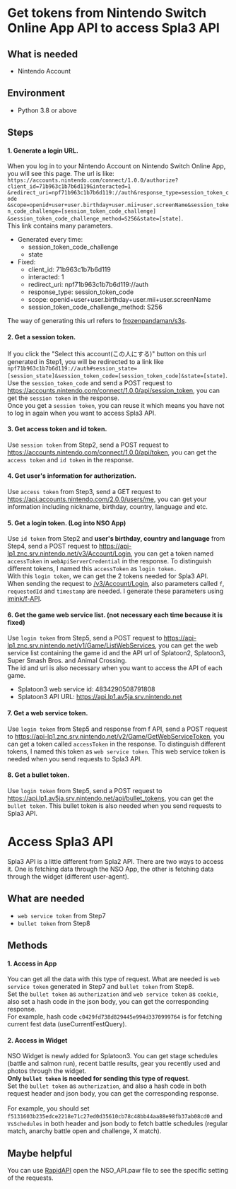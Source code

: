 # Get tokens from Nintendo Switch Online App API to access Spla3 API

## What is needed
- Nintendo Account

## Environment
- Python 3.8 or above

## Steps
#### 1. Generate a login URL.
When you log in to your Nintendo Account on Nintendo Switch Online App, you will see this page. The url is like:
`https://accounts.nintendo.com/connect/1.0.0/authorize?client_id=71b963c1b7b6d119&interacted=1
&redirect_uri=npf71b963c1b7b6d119://auth&response_type=session_token_code
&scope=openid+user+user.birthday+user.mii+user.screenName&session_token_code_challenge=[session_token_code_challenge]
&session_token_code_challenge_method=S256&state=[state]`.<br>
This link contains many parameters.
- Generated every time:
  - session_token_code_challenge
  - state
- Fixed:
  - client_id: 71b963c1b7b6d119
  - interacted: 1
  - redirect_uri: npf71b963c1b7b6d119://auth
  - response_type: session_token_code
  - scope: openid+user+user.birthday+user.mii+user.screenName
  - session_token_code_challenge_method: S256

The way of generating this url refers to [frozenpandaman/s3s](https://github.com/frozenpandaman/s3s).<br>

#### 2. Get a session token.
If you click the 
"Select this account(この人にする)" button on this url generated in Step1, you will be redirected to a link like
`npf71b963c1b7b6d119://auth#session_state=[session_state]&session_token_code=[session_token_code]&state=[state]`.<br>
Use the `session_token_code` and send a POST request to https://accounts.nintendo.com/connect/1.0.0/api/session_token,
you can get the `session token` in the response.<br>
Once you get a `session token`, you can reuse it which means you have not to log in again when you want to access Spla3 
API.<br>

#### 3. Get access token and id token.
Use `session token` from Step2, send a POST request to https://accounts.nintendo.com/connect/1.0.0/api/token, you can 
get the `access token` and `id token` in the response.<br>

#### 4. Get user's information for authorization.
Use `access token` from Step3, send a GET request to https://api.accounts.nintendo.com/2.0.0/users/me, you can get your 
information including nickname, birthday, country, language and etc.<br>

#### 5. Get a login token. (Log into NSO App)
Use `id token` from Step2 and **user's birthday, country and language** from Step4, send a POST request to 
https://api-lp1.znc.srv.nintendo.net/v3/Account/Login, you can get a token named `accessToken` in 
`webApiServerCredential` in the response. To distinguish different tokens, I named this `accessToken` as 
`login token.`<br>
With this `login token`, we can get the 2 tokens needed for Spla3 API.<br>
When sending the request to [/v3/Account/Login](https://api-lp1.znc.srv.nintendo.net/v3/Account/Login), also parameters 
called `f`, `requestedId` and `timestamp` are needed. I generate these parameters using 
[imink/f-API](https://github.com/imink-app/f-API).

#### 6. Get the game web service list. (not necessary each time because it is fixed)
Use `login token` from Step5, send a POST request to https://api-lp1.znc.srv.nintendo.net/v1/Game/ListWebServices, you 
can get the web service list containing the game id and the API url of Splatoon2, Splatoon3, Super Smash Bros. and
Animal Crossing.<br>
The id and url is also necessary when you want to access the API of each game.<br>
- Splatoon3 web service id: 4834290508791808
- Splatoon3 API URL: https://api.lp1.av5ja.srv.nintendo.net<br>

#### 7. Get a web service token.
Use `login token` from Step5 and response from f API, send a POST request to 
https://api-lp1.znc.srv.nintendo.net/v2/Game/GetWebServiceToken, you can get a token called `accessToken` in the
response. To distinguish different tokens, I named this token as 
`web service token`. This web service token is needed when you send requests to Spla3 API.

#### 8. Get a bullet token.
Use `login token` from Step5, send a POST request to https://api.lp1.av5ja.srv.nintendo.net/api/bullet_tokens, you can 
get the `bullet token`. This bullet token is also needed when you send requests to Spla3 API.

# Access Spla3 API
Spla3 API is a little different from Spla2 API. There are two ways to access it.
One is fetching data through the NSO App, the other is fetching data through the widget (different user-agent).<br>

## What are needed
- `web service token` from Step7
- `bullet token` from Step8

## Methods

#### 1. Access in App
You can get all the data with this type of request. What are needed is `web service token` generated in Step7 and 
`bullet token` from Step8.<br>
Set the `bullet token` as `authorization` and `web service token` as `cookie`, also set a hash code in the json body, 
you can get the corresponding response.<br>
For example, hash code `c0429fd738d829445e994d3370999764` is for fetching current fest data (useCurrentFestQuery).

#### 2. Access in Widget
NSO Widget is newly added for Splatoon3. You can get stage schedules (battle and salmon run), recent battle results, 
gear you recently used and photos through the widget.<br>
**Only `bullet token` is needed for sending this type of request**.<br>
Set the `bullet token` as `authorization`, and also a hash code in both request header and json body, you can get the 
corresponding response.<br><br>
For example, you should set `f5131603b235edce2218e71c27ed0d35610cb78c48bb44aa88e98fb37ab08cd0` and `VsSchedules` in 
both header and json body to fetch battle schedules (regular match, anarchy battle open and challenge, X match).

## Maybe helpful
You can use [RapidAPI](https://paw.cloud/) open the NSO_API.paw file to see the specific setting of the requests.
